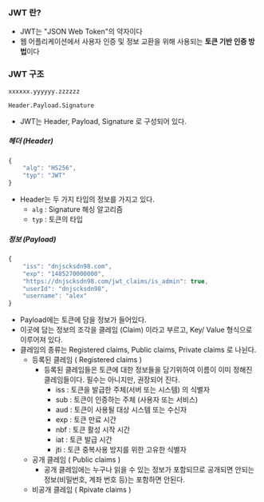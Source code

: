 ### JWT 란?

- JWT는 "JSON Web Token"의 약자이다
- 웹 어플리케이션에서 사용자 인증 및 정보 교환을 위해 사용되는 **토큰 기반 인증 방법**이다

### JWT 구조

```
xxxxxx.yyyyyy.zzzzzz

Header.Payload.Signature
```

- JWT는 Header, Payload, Signature 로 구성되어 있다. 

##### 헤더 (Header)

```javascript
{ 
	"alg": "HS256", 
	"typ": "JWT" 
}
```

- Header는 두 가지 타입의 정보를 가지고 있다.
	- `alg` : Signature 해싱 알고리즘
	- `typ` : 토큰의 타입

##### 정보 (Payload)


```javascript
{
    "iss": "dnjscksdn98.com",
    "exp": "1485270000000",
    "https://dnjscksdn98.com/jwt_claims/is_admin": true,
    "userId": "dnjscksdn98",
    "username": "alex"
}
```

- Payload에는 토큰에 담을 정보가 들어있다.
- 이곳에 담는 정보의 조각을 클레임 (Claim) 이라고 부르고, Key/ Value 형식으로 이루어져 있다.
- 클레임의 종류는 Registered claims, Public claims, Private claims 로 나뉜다.
	-  등록된 클레임 ( Registered claims )
		- 등록된 클레임들은 토큰에 대한 정보들을 담기위하여 이름이 이미 정해진 클레임들이다. 필수는 아니지만, 권장되어 진다.
			- iss : 토큰을 발급한 주체(서버 또는 시스템) 의 식별자
			- sub : 토큰이 인증하는 주체 (사용자 또는 서비스)
			- aud : 토큰이 사용될 대상 시스템 또는 수신자
			- exp : 토큰 만료 시간
			- nbf : 토큰 활성 시작 시간
			- iat : 토큰 발급 시간
			- jti : 토큰 중복사용 방지를 위한 고유한 식별자 
	-  공개 클레임 ( Public claims )
		- 공개 클레임에는 누구나 읽을 수 있는 정보가 포함되므로 공개되면 안되는 정보(비밀번호, 계좌 번호 등)는 포함하면 안된다.
	-  비공개 클레임 ( Rpivate claims )